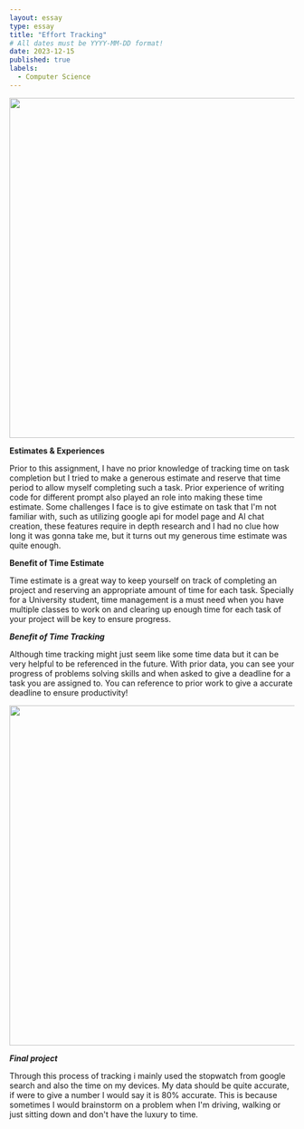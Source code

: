 ```yaml
---
layout: essay
type: essay
title: "Effort Tracking"
# All dates must be YYYY-MM-DD format!
date: 2023-12-15
published: true
labels:
  - Computer Science
---
```


<img width="600px" class="img-thumbnail" src="https://c.tadst.com/gfx/300x168/fb-stopwatch2.png?1">

**Estimates & Experiences**

Prior to this assignment, I have no prior knowledge of tracking time on task completion but I tried to make a generous estimate and reserve that time period to allow myself completing such a task. Prior experience of writing code for different prompt also played an role into making these time estimate. Some challenges I face is to give estimate on task that I'm not familiar with, such as utilizing google api for model page and AI chat creation, these features require in depth research and I had no clue how long it was gonna take me, but it turns out my generous time estimate was quite enough.

**Benefit of Time Estimate**

Time estimate is a great way to keep yourself on track of completing an project and reserving an appropriate amount of time for each task. Specially for a University student, time management is a must need when you have multiple classes to work on and clearing up enough time for each task of your project will be key to ensure progress.

***Benefit of Time Tracking***

Although time tracking might just seem like some time data but it can be very helpful to be referenced in the future. With prior data, you can see your progress of problems solving skills and when asked to give a deadline for a task you are assigned to. You can reference to prior work to give a accurate deadline to ensure productivity!

<img width="600px" class="img-thumbnail" src="https://searchengineland.com/wp-content/seloads/2015/11/google-timer.png">

***Final project***

Through this process of tracking i mainly used the stopwatch from google search and also the time on my devices. My data should be quite accurate, if were to give a number I would say it is 80% accurate. This is because sometimes I would brainstorm on a problem when I'm driving, walking or just sitting down and don't have the luxury to time. 


